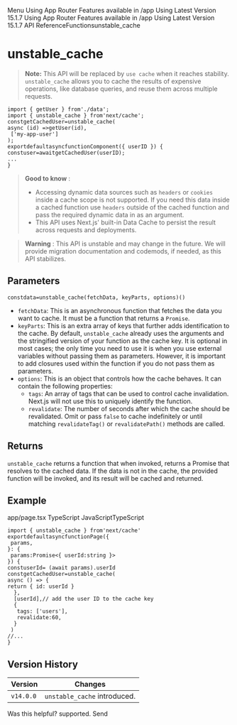 Menu
Using App Router
Features available in /app
Using Latest Version
15.1.7
Using App Router
Features available in /app
Using Latest Version
15.1.7
API ReferenceFunctionsunstable_cache
# unstable_cache
> **Note:** This API will be replaced by `use cache` when it reaches stability.
`unstable_cache` allows you to cache the results of expensive operations, like database queries, and reuse them across multiple requests.
```
import { getUser } from'./data';
import { unstable_cache } from'next/cache';
constgetCachedUser=unstable_cache(
async (id) =>getUser(id),
 ['my-app-user']
);
exportdefaultasyncfunctionComponent({ userID }) {
constuser=awaitgetCachedUser(userID);
...
}
```

> **Good to know** :
>   * Accessing dynamic data sources such as `headers` or `cookies` inside a cache scope is not supported. If you need this data inside a cached function use `headers` outside of the cached function and pass the required dynamic data in as an argument.
>   * This API uses Next.js' built-in Data Cache to persist the result across requests and deployments.
> 

> **Warning** : This API is unstable and may change in the future. We will provide migration documentation and codemods, if needed, as this API stabilizes.
## Parameters
```
constdata=unstable_cache(fetchData, keyParts, options)()
```

  * `fetchData`: This is an asynchronous function that fetches the data you want to cache. It must be a function that returns a `Promise`.
  * `keyParts`: This is an extra array of keys that further adds identification to the cache. By default, `unstable_cache` already uses the arguments and the stringified version of your function as the cache key. It is optional in most cases; the only time you need to use it is when you use external variables without passing them as parameters. However, it is important to add closures used within the function if you do not pass them as parameters.
  * `options`: This is an object that controls how the cache behaves. It can contain the following properties: 
    * `tags`: An array of tags that can be used to control cache invalidation. Next.js will not use this to uniquely identify the function.
    * `revalidate`: The number of seconds after which the cache should be revalidated. Omit or pass `false` to cache indefinitely or until matching `revalidateTag()` or `revalidatePath()` methods are called.


## Returns
`unstable_cache` returns a function that when invoked, returns a Promise that resolves to the cached data. If the data is not in the cache, the provided function will be invoked, and its result will be cached and returned.
## Example
app/page.tsx
TypeScript
JavaScriptTypeScript
```
import { unstable_cache } from'next/cache'
exportdefaultasyncfunctionPage({
 params,
}: {
 params:Promise<{ userId:string }>
}) {
constuserId= (await params).userId
constgetCachedUser=unstable_cache(
async () => {
return { id: userId }
  },
  [userId],// add the user ID to the cache key
  {
   tags: ['users'],
   revalidate:60,
  }
 )
//...
}
```

## Version History
Version| Changes  
---|---  
`v14.0.0`| `unstable_cache` introduced.  
Was this helpful?
supported.
Send
